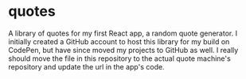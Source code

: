 # quotes
A library of quotes for my first React app, a random quote generator. I initially created a GitHub 
account to host this library for my build on CodePen, but have since moved my projects to GitHub as well.
I really should move the file in this repository to the actual quote machine's repository and update
the url in the app's code.
